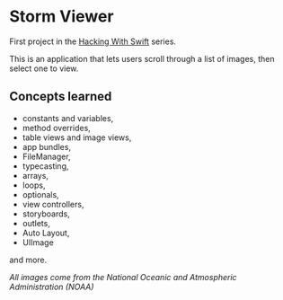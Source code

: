 # Storm Viewer

First project in the [Hacking With Swift](https://www.hackingwithswift.com/read/1/overview) series.

This is an application that lets users scroll through a list of images, then select one to view.

## Concepts learned
- constants and variables, 
- method overrides, 
- table views and image views, 
- app bundles, 
- FileManager, 
- typecasting, 
- arrays, 
- loops,
- optionals, 
- view controllers, 
- storyboards, 
- outlets, 
- Auto Layout, 
- UIImage 

and more.

_All images come from the National Oceanic and Atmospheric Administration (NOAA)_
